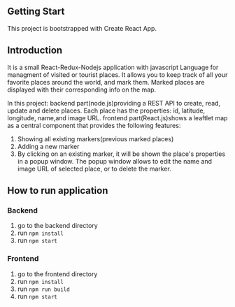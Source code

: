 ## Getting Start
This project is bootstrapped with Create React App.

## Introduction

It is a small React-Redux-Nodejs application with javascript Language for managment of visited or tourist places. It allows you to keep track of all your favorite places around the world, and mark them. Marked places are displayed with their corresponding info on the map.

 In this project:
 backend part(node.js)providing a REST API to create, read, update and delete places. Each place has the properties: id, latitude, longitude, name,and image URL.
 frontend part(React.js)shows a leaftlet map as a central component that provides the following features:
 1. Showing all existing markers(previous marked places)
 2. Adding a new marker
 3. By clicking on an existing marker, it will be shown the place's properties in a popup window. The popup window allows to edit the name and image URL of selected place, or to       delete the marker.

## How to run application
### Backend
1. go to the backend directory
2. run `npm install`
3. run `npm start`

### Frontend
1. go to the frontend directory
2. run `npm install`
3. run `npm run build`
4. run `npm start`
